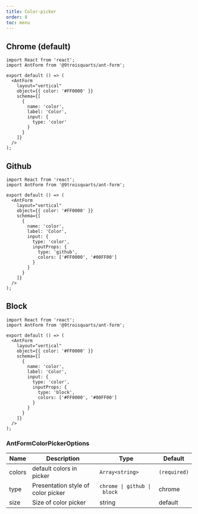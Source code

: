 ```yaml
---
title: Color-picker
order: 8
toc: menu
---
```


## Chrome (default)

```tsx
import React from 'react';
import AntForm from '@9troisquarts/ant-form';

export default () => (
  <AntForm
    layout="vertical"
    object={{ color: '#FF0000' }}
    schema={[
      {
        name: 'color',
        label: 'Color',
        input: {
          type: 'color'
        }
      }
    ]}
  />
);
```

## Github

```tsx
import React from 'react';
import AntForm from '@9troisquarts/ant-form';

export default () => (
  <AntForm
    layout="vertical"
    object={{ color: '#FF0000' }}
    schema={[
      {
        name: 'color',
        label: 'Color',
        input: {
          type: 'color',
          inputProps: {
            type: 'github',
            colors: ['#FF0000', '#00FF00']
          }
        }
      }
    ]}
  />
);
```

## Block

```tsx
import React from 'react';
import AntForm from '@9troisquarts/ant-form';

export default () => (
  <AntForm
    layout="vertical"
    object={{ color: '#FF0000' }}
    schema={[
      {
        name: 'color',
        label: 'Color',
        input: {
          type: 'color',
          inputProps: {
            type: 'block',
            colors: ['#FF0000', '#00FF00']
          }
        }
      }
    ]}
  />
);
```

<API exports='["default"]' src="../../src/ant-form-color-picker/ant-form-color-picker.tsx"></API>

### AntFormColorPickerOptions

| Name   |     Description      |  Type |  Default |
|----------|-------------|------|---------|
| colors | default colors in picker | ```Array<string>``` | ```(required)``` |
| type | Presentation style of color picker | ```chrome \| github \| block``` | chrome |
| size | Size of color picker |   string | default |
